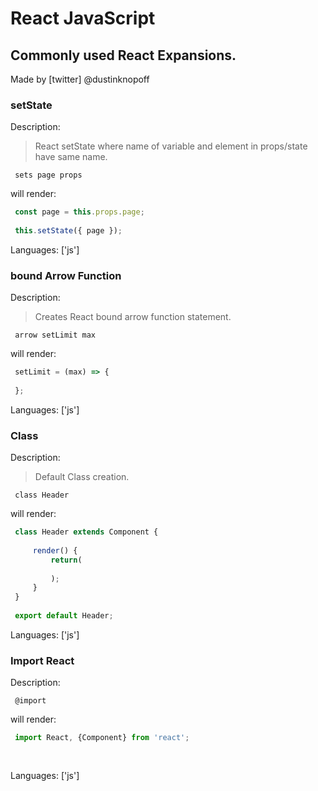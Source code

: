 # React JavaScript

## Commonly used React Expansions.

Made by [twitter] @dustinknopoff


### setState

Description:

> React setState where name of variable and element in props/state have same name.

` sets page props`

will render:


```js
 const page = this.props.page;
 
 this.setState({ page });
```

Languages: ['js']



### bound Arrow Function

Description:

> Creates React bound arrow function statement.

` arrow setLimit max`

will render:


```js
 setLimit = (max) => {
     
 };
```

Languages: ['js']



### Class

Description:

> Default Class creation.

` class Header`

will render:


```js
 class Header extends Component {
     
     render() {
         return(
             
         );
     }
 }
 
 export default Header;
```

Languages: ['js']



### Import React

Description:

` @import`

will render:


```js
 import React, {Component} from 'react';
 
 
```

Languages: ['js']



